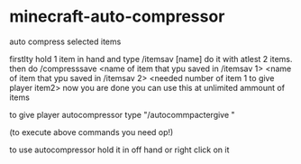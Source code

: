 # minecraft-auto-compressor
auto compress selected items 

firstlty hold 1 item in hand and type /itemsav [name]
do it with atlest 2 items.
then do /compresssave <name of item that ypu saved in /itemsav 1> <name of item that ypu saved in /itemsav 2> <needed number of item 1 to give player item2>
now you are done you can use this at unlimited ammount of items

to give player autocompressor type "/autocommpactergive <player>"
  
(to execute above commands you need op!)

to use autocompressor hold it in off hand or right click on it

